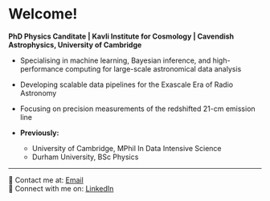 # Welcome!  

**PhD Physics Canditate | Kavli Institute for Cosmology | Cavendish Astrophysics, University of Cambridge**

- Specialising in machine learning, Bayesian inference, and high-performance computing for large-scale astronomical data analysis  
- Developing scalable data pipelines for the Exascale Era of Radio Astronomy  
- Focusing on precision measurements of the redshifted 21-cm emission line  
  
- **Previously:**
  - University of Cambridge, MPhil In Data Intensive Science
  - Durham University, BSc Physics
---
📧 Contact me at: [Email](mailto:jacobtutt@icloud.com)  
🔗 Connect with me on: [LinkedIn](https://www.linkedin.com/in/jacob-tutt-8a1b62256/)
